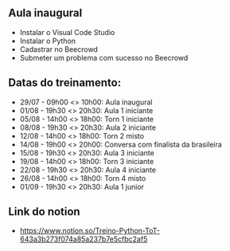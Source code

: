 ## Aula inaugural

- Instalar o Visual Code Studio
- Instalar o Python
- Cadastrar no Beecrowd
- Submeter um problema com sucesso no Beecrowd

## Datas do treinamento:
- 29/07 - 09h00 <> 10h00: Aula inaugural
- 01/08 - 19h30 <> 20h30: Aula 1 iniciante
- 05/08 - 14h00 <> 18h00: Torn 1 iniciante
- 08/08 - 19h30 <> 20h30: Aula 2 iniciante
- 12/08 - 14h00 <> 18h00: Torn 2 misto
- 14/08 - 19h00 <> 20h00: Conversa com finalista da brasileira
- 15/08 - 19h30 <> 20h30: Aula 3 iniciante
- 19/08 - 14h00 <> 18h00: Torn 3 iniciante
- 22/08 - 19h30 <> 20h30: Aula 4 iniciante
- 26/08 - 14h00 <> 18h00: Torn 4 misto
- 01/09 - 19h30 <> 20h30: Aula 1 junior

## Link do notion

- https://www.notion.so/Treino-Python-ToT-643a3b273f074a85a237b7e5cfbc2af5
